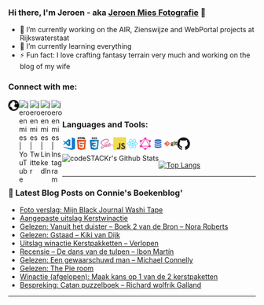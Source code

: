### Hi there, I'm Jeroen - aka [Jeroen Mies Fotografie][website] 👋

- 🔭 I’m currently working on the AIR, Zienswijze and WebPortal projects at Rijkswaterstaat
- 🌱 I’m currently learning everything
- ⚡ Fun fact: I love crafting fantasy terrain very much and working on the blog of my wife

### Connect with me:

[<img align="left" alt="jeroenmies" width="22px" src="https://raw.githubusercontent.com/iconic/open-iconic/master/svg/globe.svg" />][website]
[<img align="left" alt="jeroenmies | YouTube" width="22px" src="https://cdn.jsdelivr.net/npm/simple-icons@v3/icons/youtube.svg" />][youtube]
[<img align="left" alt="jeroenmies | Twitter" width="22px" src="https://cdn.jsdelivr.net/npm/simple-icons@v3/icons/twitter.svg" />][twitter]
[<img align="left" alt="jeroenmies | LinkedIn" width="22px" src="https://cdn.jsdelivr.net/npm/simple-icons@v3/icons/linkedin.svg" />][linkedin]
[<img align="left" alt="jeroenmies | Instagram" width="22px" src="https://cdn.jsdelivr.net/npm/simple-icons@v3/icons/instagram.svg" />][instagram]

<br />

### Languages and Tools:

[<img align="left" alt="Visual Studio Code" width="26px" src="https://raw.githubusercontent.com/github/explore/80688e429a7d4ef2fca1e82350fe8e3517d3494d/topics/visual-studio-code/visual-studio-code.png" />][webdevplaylist]
[<img align="left" alt="HTML5" width="26px" src="https://raw.githubusercontent.com/github/explore/80688e429a7d4ef2fca1e82350fe8e3517d3494d/topics/html/html.png" />][webdevplaylist]
[<img align="left" alt="CSS3" width="26px" src="https://raw.githubusercontent.com/github/explore/80688e429a7d4ef2fca1e82350fe8e3517d3494d/topics/css/css.png" />][cssplaylist]
[<img align="left" alt="Sass" width="26px" src="https://raw.githubusercontent.com/github/explore/80688e429a7d4ef2fca1e82350fe8e3517d3494d/topics/sass/sass.png" />][cssplaylist]
[<img align="left" alt="JavaScript" width="26px" src="https://raw.githubusercontent.com/github/explore/80688e429a7d4ef2fca1e82350fe8e3517d3494d/topics/javascript/javascript.png" />][jsplaylist]
[<img align="left" alt="React" width="26px" src="https://raw.githubusercontent.com/github/explore/80688e429a7d4ef2fca1e82350fe8e3517d3494d/topics/react/react.png" />][reactplaylist]
[<img align="left" alt="GraphQL" width="26px" src="https://raw.githubusercontent.com/github/explore/80688e429a7d4ef2fca1e82350fe8e3517d3494d/topics/graphql/graphql.png" />][webdevplaylist]
[<img align="left" alt="SQL" width="26px" src="https://raw.githubusercontent.com/github/explore/80688e429a7d4ef2fca1e82350fe8e3517d3494d/topics/sql/sql.png" />][webdevplaylist]
[<img align="left" alt="Git" width="26px" src="https://raw.githubusercontent.com/github/explore/80688e429a7d4ef2fca1e82350fe8e3517d3494d/topics/git/git.png" />][webdevplaylist]
[<img align="left" alt="GitHub" width="26px" src="https://raw.githubusercontent.com/github/explore/78df643247d429f6cc873026c0622819ad797942/topics/github/github.png" />][webdevplaylist]

<br />
<br />

<img align="left" alt="codeSTACKr's Github Stats" src="https://github-readme-stats.vercel.app/api?username=jeroenmies&show_icons=true&hide_border=true&count_private=true&theme=tokyonight" />

[![Top Langs](https://github-readme-stats.vercel.app/api/top-langs/?username=jeroenmies)](https://github.com/jeroenmies/github-readme-stats)

---

### 📕 Latest Blog Posts on Connie's Boekenblog'
<!-- BLOG-POST-LIST:START -->
- [Foto verslag: Mijn Black Journal Washi Tape](https://conniesboekenblog.nl/2020/12/11/foto-verslag-mijn-black-journal-washi-tape/?utm_source=rss&utm_medium=rss&utm_campaign=foto-verslag-mijn-black-journal-washi-tape)
- [Aangepaste uitslag Kerstwinactie](https://conniesboekenblog.nl/2020/12/10/aangepaste-uitslag-kerstwinactie/?utm_source=rss&utm_medium=rss&utm_campaign=aangepaste-uitslag-kerstwinactie)
- [Gelezen: Vanuit het duister – Boek 2 van de Bron – Nora Roberts](https://conniesboekenblog.nl/2020/12/09/gelezen-vanuit-het-duister-boek-2-van-de-bron-nora-roberts/?utm_source=rss&utm_medium=rss&utm_campaign=gelezen-vanuit-het-duister-boek-2-van-de-bron-nora-roberts)
- [Gelezen: Gstaad – Kiki van Dijk](https://conniesboekenblog.nl/2020/12/08/gelezen-gstaad-kiki-van-dijk/?utm_source=rss&utm_medium=rss&utm_campaign=gelezen-gstaad-kiki-van-dijk)
- [Uitslag winactie Kerstpakketten – Verlopen](https://conniesboekenblog.nl/2020/12/02/uitslag-winactie-kerstpakketten/?utm_source=rss&utm_medium=rss&utm_campaign=uitslag-winactie-kerstpakketten)
- [Recensie – De dans van de tulpen – Ibon Martín](https://conniesboekenblog.nl/2020/12/01/recensie-de-dans-van-de-tulpen-ibon-martin/?utm_source=rss&utm_medium=rss&utm_campaign=recensie-de-dans-van-de-tulpen-ibon-martin)
- [Gelezen: Een gewaarschuwd man – Michael Connelly](https://conniesboekenblog.nl/2020/11/27/gelezen-een-gewaarschuwd-man-michael-connelly/?utm_source=rss&utm_medium=rss&utm_campaign=gelezen-een-gewaarschuwd-man-michael-connelly)
- [Gelezen: The Pie room](https://conniesboekenblog.nl/2020/11/21/gelezen-the-pie-room/?utm_source=rss&utm_medium=rss&utm_campaign=gelezen-the-pie-room)
- [Winactie (afgelopen): Maak kans op 1 van de 2 kerstpaketten](https://conniesboekenblog.nl/2020/11/20/winactie-maak-kans-op-1-van-de-2-kerstpaketten/?utm_source=rss&utm_medium=rss&utm_campaign=winactie-maak-kans-op-1-van-de-2-kerstpaketten)
- [Bespreking: Catan puzzelboek – Richard wolfrik Galland](https://conniesboekenblog.nl/2020/11/20/bespreking-catan-puzzelboek-richard-wolfrik-galland/?utm_source=rss&utm_medium=rss&utm_campaign=bespreking-catan-puzzelboek-richard-wolfrik-galland)
<!-- BLOG-POST-LIST:END -->

---

[website]: https://jeroenmiesfotografie.nl
[twitter]: https://twitter.com/jeroenmies
[youtube]: https://www.youtube.com/channel/UCdM6wXDAk3Y8_ycxkSfAD7Q
[instagram]: https://www.instagram.com/jeroenmies/
[linkedin]: https://www.linkedin.com/in/jeroenmies/
[webdevplaylist]: https://www.youtube.com/playlist?list=PLlhZGGVFsRrTQQnp_2UwWSoAigm-9_SqR
[jsplaylist]: https://www.youtube.com/playlist?list=PLC5BA7CB1270B2073
[cssplaylist]: https://www.youtube.com/playlist?list=PLlhZGGVFsRrSeV5xra6z-nU60cqompunz
[reactplaylist]: https://www.youtube.com/playlist?list=PLC5BA7CB1270B2073
